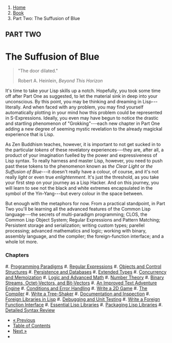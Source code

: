 <ol class="breadcrumb">
  <li><a href="/">Home</a></li>
  <li><a href="/book/">Book</a></li>
  <li class="active">Part Two: The Suffusion of Blue</li>
</ol>

## PART TWO

# The Suffusion of Blue

> "The door dilated."
> <footer>Robert A. Heinlein, <em>Beyond This Horizon</em></footer>

It's time to take your Lisp skills up a notch.  Hopefully, you took some time off after Part One as suggested, to let the material sink in deep into your unconscious.  By this point, you may be thinking and dreaming in Lisp---literally.  And when faced with any problem, you may find yourself automatically plotting in your mind how this problem could be represented in S-Expressions.  Ideally, you even may have begun to notice the drastic and startling phenomenon of "Grokking"---each new chapter in Part One adding a new degree of seeming mystic revelation to the already magickal experience that is Lisp.

As Zen Buddhism teaches, however, it is important to not get sucked in to the particular *tokens* of these revelatory experiences---they are, after all, a product of your imagination fuelled by the power and expressiveness of Lisp syntax.  To really harness and master Lisp, however, you need to push past these tokens to the phenomenon known as *the Clear Light* or *the Suffusion of Blue*---it doesn't really have a colour, of course, and it's not really *light* or even true *enlightenment*.  It's just the threshold, as you take your first step on your journey as a Lisp Hacker.  And on this journey, you will learn to see not the black and white extremes encapsulated in the symbol of the Yin-Yang---but every colour in the space between.

But enough with the metaphors for now.  From a practical standpoint, in Part Two you'll be learning all the advanced features of the Common Lisp language---the secrets of multi-paradigm programming; CLOS, the Common Lisp Object System; Regular Expressions and Pattern Matching; Persistent storage and serialization; writing custom types; parellel processing; advanced mathematics and logic; working with binary, assembly language, and the compiler; the foreign-function interface; and a whole lot more.

### Chapters

#. [Programming Paradigms](/book/2-01-0-programming-paradigms/)
#. [Regular Expressions](/book/2-02-0-regex/)
#. [Objects and Control Structures](/book/2-03-0-objects-control/)
#. [Persistence and Databases](/book/2-04-0-data-persistence/)
#. [Extended Types](/book/2-05-0-extended-types/)
#. [Concurrency and Memoization](/book/2-06-0-threads-memos-parallel/)
#. [Logic and Advanced Math](/book/2-07-0-logic-and-more-math/)
#. [Number Theory](/book/2-08-0-number-theory/)
#. [Binary Streams, Octet-Vectors, and Bit-Vectors](/book/2-09-0-binary-octets-bits/)
#. [An Improved Text Adventure Engine](/book/2-10-0-improved-text-adventure-engine/)
#. [Conditions and Error Handling](/book/2-11-0-conditions/)
#. [Write a 2D Game](/book/2-12-0-2d-game/)
#. [The Compiler](/book/2-13-0-compiler/)
#. [Write a Tree-Shaker](/book/2-14-0-tree-shaker/)
#. [Documentation and Inspection](/book/2-15-0-docs-and-inspection/)
#. [Foreign Libraries in Lisp](/book/2-16-0-foreign-libs/)
#. [Debugging and Unit Testing](/book/2-17-0-debugging-testing/)
#. [Write a Foreign Function Interface](/book/2-18-0-ffi/)
#. [Essential Lisp Libraries](/book/2-19-0-essential-libs/)
#. [Packaging Lisp Libraries](/book/2-20-0-packaging-libs/)
#. [Detailed Syntax Review](/book/2-21-0-review/)

<ul class="pager">
  <li class="previous"><a href="/book/1-20-0-review/">&laquo; Previous</a></li>
  <li><a href="/book/">Table of Contents</a></li>
  <li class="next"><a href="/book/2-01-0-programming-paradigms/">Next &raquo;</a><li>
</ul>
